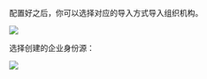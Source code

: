 <IntegrationDetailCard title="从 AWS 目录导入组织机构">

配置好之后，你可以选择对应的导入方式导入组织机构。

![](https://cdn.authing.cn/img/20210319172914.png)

选择创建的企业身份源：

![](https://cdn.authing.cn/img/20210319173000.png)

</IntegrationDetailCard>
